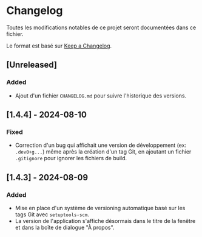 # Changelog

Toutes les modifications notables de ce projet seront documentées dans ce fichier.

Le format est basé sur [Keep a Changelog](https://keepachangelog.com/fr/1.0.0/).

## [Unreleased]

### Added
- Ajout d'un fichier `CHANGELOG.md` pour suivre l'historique des versions.

## [1.4.4] - 2024-08-10

### Fixed
- Correction d'un bug qui affichait une version de développement (ex: `.dev0+g...`) même après la création d'un tag Git, en ajoutant un fichier `.gitignore` pour ignorer les fichiers de build.

## [1.4.3] - 2024-08-09

### Added
- Mise en place d'un système de versioning automatique basé sur les tags Git avec `setuptools-scm`.
- La version de l'application s'affiche désormais dans le titre de la fenêtre et dans la boîte de dialogue "À propos".